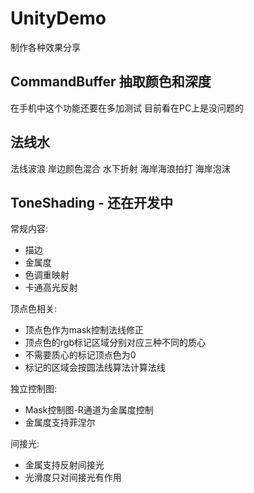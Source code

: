 # UnityDemo
制作各种效果分享

## CommandBuffer 抽取颜色和深度



在手机中这个功能还要在多加测试
目前看在PC上是没问题的



## 法线水



法线波浪
岸边颜色混合
水下折射
海岸海浪拍打
海岸泡沫



## ToneShading - 还在开发中



常规内容:

* 描边
* 金属度
* 色调重映射
* 卡通高光反射



顶点色相关:

* 顶点色作为mask控制法线修正
* 顶点色的rgb标记区域分别对应三种不同的质心
* 不需要质心的标记顶点色为0
* 标记的区域会按圆法线算法计算法线



独立控制图:

* Mask控制图-R通道为金属度控制
* 金属度支持菲涅尔



间接光:

* 金属支持反射间接光
* 光滑度只对间接光有作用



